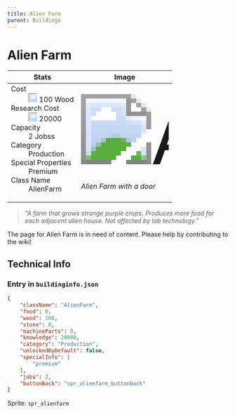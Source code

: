 ```yaml
---
title: Alien Farm
parent: Buildings
---
```

# Alien Farm

[//]: # (Pre-generated content)
<table><thead><tr><th>Stats</th><th>Image</th></tr></thead><tbody><tr><td><dl><dt>Cost</dt><dd><div class="resource-icon"><img style="object-position: -637px -751px;" src="https://tfe2-wiki.github.io/assets/sprites.png"></div> 100 Wood</dd><dt>Research Cost</dt><dd><div class="resource-icon"><img style="object-position: -268px -522px;" src="https://tfe2-wiki.github.io/assets/sprites.png"></div> 20000</dd><dt>Capacity</dt><dd>2 Jobss</dd><dt>Category</dt><dd>Production</dd><dt>Special Properties</dt><dd>Premium</dd><dt>Class Name</dt><dd>AlienFarm</dd></dl></td><td><style>.building-image {width: 200px;height: 200px;overflow: hidden;position: relative;}.building-image img {image-rendering: pixelated;object-fit: none;transform: scale(10);transform-origin: left top;position: absolute;left: 0;top: 0;}.resource-image {width: 200px;height: 200px;overflow: hidden;position: relative;}.resource-image img {image-rendering: pixelated;object-fit: none;transform: scale(20);transform-origin: left top;position: absolute;left: 0;top: 0;}.building-icon {width: 20px;height: 20px;overflow: hidden;position: relative;display: inline-block;}.building-icon img {image-rendering: pixelated;object-fit: none;transform: scale(1);transform-origin: left top;position: absolute;left: 0;top: 0;}.resource-icon {width: 20px;height: 20px;overflow: hidden;position: relative;display: inline-block;}.resource-icon img {image-rendering: pixelated;object-fit: none;transform: scale(2);transform-origin: left top;position: absolute;left: 0;top: 0;}</style><div class="building-image"><img style="object-position: -138px -868px;" src="https://tfe2-wiki.github.io/assets/sprites.png" alt="Alien Farm Back"><img style="object-position: -975px -717px;" src="https://tfe2-wiki.github.io/assets/sprites.png" alt="Alien Farm"></div><i>Alien Farm with a door</i></td></tr></tbody></table><blockquote><i>"A farm that grows strange purple crops. Produces more food for each adjacent alien house. Not affected by lab technology."</i></blockquote>

The page for Alien Farm is in need of content. Please help by contributing to the wiki!

## Technical Info
### Entry in `buildinginfo.json`

```json
{
    "className": "AlienFarm",
    "food": 0,
    "wood": 100,
    "stone": 0,
    "machineParts": 0,
    "knowledge": 20000,
    "category": "Production",
    "unlockedByDefault": false,
    "specialInfo": [
        "premium"
    ],
    "jobs": 2,
    "buttonBack": "spr_alienfarm_buttonback"
}
```

Sprite: `spr_alienfarm`

